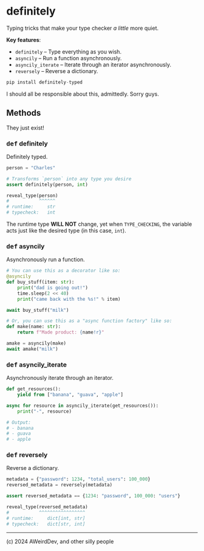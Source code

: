 # definitely
Typing tricks that make your type checker *a little* more quiet.

**Key features**:
- `definitely` – Type everything as you wish.
- `asyncily` – Run a function asynchronously.
- `asyncily_iterate` – Iterate through an iterator asynchronously.
- `reversely` – Reverse a dictionary.

```haskell
pip install definitely-typed
```

I should all be responsible about this, admittedly. Sorry guys.

## Methods
They just exist!

### <kbd>def</kbd> definitely
Definitely typed.

```python
person = "Charles"

# Transforms `person` into any type you desire
assert definitely(person, int)

reveal_type(person)
#           ^^^^^^
# runtime:     str
# typecheck:   int
```

The runtime type **WILL NOT** change, yet when `TYPE_CHECKING`, the variable acts just like the desired type (in this case, `int`).

### <kbd>def</kbd> asyncily
Asynchronously run a function.

```python
# You can use this as a decorator like so:
@asyncily
def buy_stuff(item: str):
    print("dad is going out!")
    time.sleep(2 << 40)
    print("came back with the %s!" % item)

await buy_stuff("milk")

# Or, you can use this as a "async function factory" like so:
def make(name: str):
    return f"Made product: {name!r}"

amake = asyncily(make)
await amake("milk")
```

### <kbd>def</kbd> asyncily_iterate
Asynchronously iterate through an iterator.

```python
def get_resources():
    yield from ["banana", "guava", "apple"]

async for resource in asyncily_iterate(get_resources()):
    print("-", resource)

# Output:
# - banana
# - guava
# - apple
```

### <kbd>def</kbd> reversely
Reverse a dictionary.

```python
metadata = {"password": 1234, "total_users": 100_000}
reversed_metadata = reversely(metadata)

assert reversed_metadata == {1234: "password", 100_000: "users"}

reveal_type(reversed_metadata)
#           ^^^^^^^^^^^^^^^^^
# runtime:     dict[int, str]
# typecheck:   dict[str, int]
```

***

(c) 2024 AWeirdDev, and other silly people
